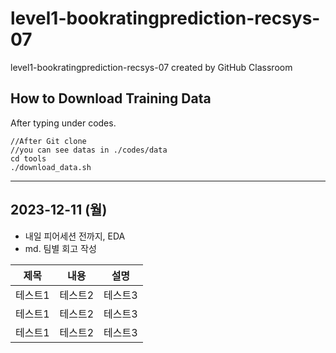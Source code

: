 # level1-bookratingprediction-recsys-07
level1-bookratingprediction-recsys-07 created by GitHub Classroom


## How to Download Training Data
After typing under codes.

```
//After Git clone
//you can see datas in ./codes/data
cd tools
./download_data.sh
```

---

## 2023-12-11 (월)

- 내일 피어세션 전까지, EDA
- md. 팀별 회고 작성




|제목|내용|설명|
|------|---|---|
|테스트1|테스트2|테스트3|
|테스트1|테스트2|테스트3|
|테스트1|테스트2|테스트3|
